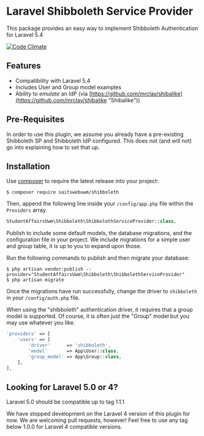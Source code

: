 Laravel Shibboleth Service Provider
===================================

This package provides an easy way to implement Shibboleth Authentication for Laravel 5.4

[![Code Climate][3]][2]

## Features ##

- Compatibility with Laravel 5.4
- Includes User and Group model examples
- Ability to *emulate* an IdP (via [https://github.com/mrclay/shibalike](https://github.com/mrclay/shibalike "Shibalike"))

## Pre-Requisites ##

In order to use this plugin, we assume you already have a pre-existing Shibboleth SP and Shibboleth IdP configured. This does not (and will not) go into explaining how to set that up.

## Installation ##

Use [composer][1] to require the latest release into your project:

    $ composer require saitswebuwm/shibboleth

Then, append the following line inside your `/config/app.php` file within the `Providers` array.

```php
StudentAffairsUwm\Shibboleth\ShibbolethServiceProvider::class,
```

Publish to include some default models, the database migrations, and the configuration file in your project.
We include migrations for a simple user and group table, it is up to you to expand upon those.

Run the following commands to publish and then migrate your database:

    $ php artisan vendor:publish --provider="StudentAffairsUwm\Shibboleth\ShibbolethServiceProvider"
    $ php artisan migrate

Once the migrations have run successfully, change the driver to `shibboleth` in your `/config/auth.php` file.

When using the "shibboleth" authentication driver, it requires that a
group model is supported. Of course, it is often just the "Group" model
but you may use whatever you like.


```php
'providers' => [
    'users' => [
        'driver'      => 'shibboleth',
        'model'       => App\User::class,
        'group_model' => App\Group::class,
    ],
],
```

## Looking for Laravel 5.0 or 4? ##

Laravel 5.0 should be compatible up to tag 1.1.1

We have stopped development on the Laravel 4 version of this plugin for now. We are welcoming pull requests, however! Feel free to use any tag below 1.0.0 for Laravel 4 compatible versions.

[1]:https://getcomposer.org/
[2]:https://codeclimate.com/github/StudentAffairsUWM/Laravel-Shibboleth-Service-Provider
[3]:https://codeclimate.com/github/StudentAffairsUWM/Laravel-Shibboleth-Service-Provider/badges/gpa.svg
